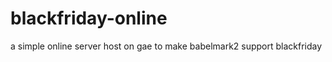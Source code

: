 blackfriday-online
==================

a simple online server host on gae to make babelmark2 support blackfriday
